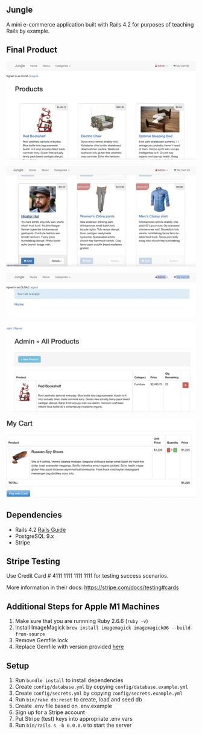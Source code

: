 ## Jungle

A mini e-commerce application built with Rails 4.2 for purposes of teaching Rails by example.

## Final Product

!["main view"](https://github.com/OlgaShilenkova/Jungle-Rails/blob/master/docs/Main-page-with-sign-in-user.png?raw=true)

!["main page, sold product"](https://github.com/OlgaShilenkova/Jungle-Rails/blob/master/docs/Main-page-sold-productes.png?raw=true)

!["empty cart message"](https://github.com/OlgaShilenkova/Jungle-Rails/blob/master/docs/Empty-cart-notification.png?raw=true)

!["admin page"](https://github.com/OlgaShilenkova/Jungle-Rails/blob/master/docs/Admin-panel.png?raw=true)

!["Cart view"](https://github.com/OlgaShilenkova/Jungle-Rails/blob/master/docs/Screen%20Shot%202022-02-09%20at%207.43.06%20PM.png?raw=true)

## Dependencies

- Rails 4.2 [Rails Guide](http://guides.rubyonrails.org/v4.2/)
- PostgreSQL 9.x
- Stripe

## Stripe Testing

Use Credit Card # 4111 1111 1111 1111 for testing success scenarios.

More information in their docs: <https://stripe.com/docs/testing#cards>

## Additional Steps for Apple M1 Machines

1. Make sure that you are runnning Ruby 2.6.6 (`ruby -v`)
1. Install ImageMagick `brew install imagemagick imagemagick@6 --build-from-source`
1. Remove Gemfile.lock
1. Replace Gemfile with version provided [here](https://gist.githubusercontent.com/FrancisBourgouin/831795ae12c4704687a0c2496d91a727/raw/ce8e2104f725f43e56650d404169c7b11c33a5c5/Gemfile)

## Setup

1. Run `bundle install` to install dependencies
2. Create `config/database.yml` by copying `config/database.example.yml`
3. Create `config/secrets.yml` by copying `config/secrets.example.yml`
4. Run `bin/rake db:reset` to create, load and seed db
5. Create .env file based on .env.example
6. Sign up for a Stripe account
7. Put Stripe (test) keys into appropriate .env vars
8. Run `bin/rails s -b 0.0.0.0` to start the server

